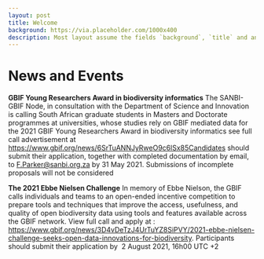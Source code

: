 ```yaml
---
layout: post
title: Welcome
background: https://via.placeholder.com/1000x400
description: Most layout assume the fields `background`, `title` and an optional `description`
---
```

# **News and Events**

   **GBIF Young Researchers Award in biodiversity informatics**
    The SANBI-GBIF Node, in consultation with the Department of Science and Innovation is calling South African graduate students in Masters
    and Doctorate programmes at universities, whose studies rely on GBIF mediated data for the 2021 GBIF Young Researchers Award in biodiversity informatics 
    see full call advertisement at https://www.gbif.org/news/6SrTuANNJyRweO9c6lSx85Candidates should submit their application, together with completed documentation 
    by email, to F.Parker@sanbi.org.za by 31 May 2021. Submissions of incomplete proposals will not be considered
  
**The 2021 Ebbe Nielsen Challenge**
    In memory of Ebbe Nielson, the GBIF calls individuals and teams to an open-ended incentive competition to prepare tools and techniques
    that improve the access, usefulness, and quality of open biodiversity data using tools and features available across the GBIF network. 
    View full call and apply at : https://www.gbif.org/news/3D4vDeTzJ4UrTuYZ8SiPVY/2021-ebbe-nielsen-challenge-seeks-open-data-innovations-for-biodiversity.
    Participants should submit their application by  2 August 2021, 16h00 UTC +2 
 
